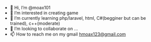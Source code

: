- 👋 Hi, I’m @moax101
- 👀 I’m interested in creating game
- 🌱 I’m currently learning php/laravel, html, C#(begginer but can be trained), c++(moderate)
- 💞️ I’m looking to collaborate on ...
- 📫 How to reach me on my gmail hmoax123@gmail.com

<!---
moax101/moax101 is a ✨ special ✨ repository because its `README.md` (this file) appears on your GitHub profile.
You can click the Preview link to take a look at your changes.
--->
